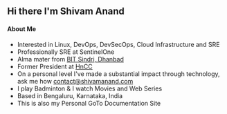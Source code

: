 ## Hi there I'm Shivam Anand
<!-- <img align="right" alt="GIF" src="assets/Home/me.gif" width="500"/> -->

#### About Me

- Interested in Linux, DevOps, DevSecOps, Cloud Infrastructure and SRE
- Professionally SRE at SentinelOne
- Alma mater from [BIT Sindri, Dhanbad](http://bitsindri.ac.in/)
- Former President at [HnCC](https://github.com/hnccbits)
- On a personal level I've made a substantial impact through technology, ask me how contact@shivamanand.com
- I play Badminton & I watch Movies and Web Series
- Based in Bengaluru, Karnataka, India
- This is also my Personal GoTo Documentation Site